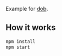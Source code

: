 Example for [dob](https://github.com/ascoders/dob).

## How it works

```bash
npm install
npm start
```